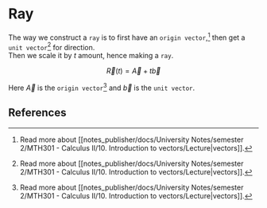 # Ray

The way we construct a `ray` is to first have an `origin vector`,[^1] then get a `unit vector`[^1] for direction.  
Then we scale it by $t$ amount, hence making a `ray`.  

$$\vec R(t) = \vec A + t\vec b$$
  
Here $\vec A$ is the `origin vector`[^1] and $\vec b$ is the `unit vector`.

## References

[^1]: Read more about [[notes_publisher/docs/University Notes/semester 2/MTH301 - Calculus II/10. Introduction to vectors/Lecture|vectors]].